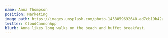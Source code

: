 ```yaml
---
name: Anna Thompson
position: Marketing
image_path: https://images.unsplash.com/photo-1458059692640-ad7cb19b42a7?ixlib=rb-1.2.1&q=80&fm=jpg&crop=entropy&cs=tinysrgb&w=601&h=601&fit=crop&ixid=eyJhcHBfaWQiOjF9
twitter: CloudCannonApp
blurb: Anna likes long walks on the beach and buffet breakfast.
---
```

